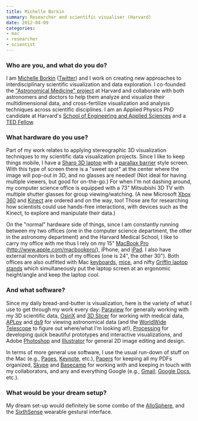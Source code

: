 ```yaml
---
title: Michelle Borkin
summary: Researcher and scientific visualiser (Harvard)
date: 2012-04-09
categories:
- mac
- researcher
- scientist
---
```


### Who are you, and what do you do?

I am [Michelle Borkin](http://www.seas.harvard.edu/~borkin "Michelle's website.") ([Twitter](https://twitter.com/michelle_borkin "Michelle on Twitter.")) and I work on creating new approaches to interdisciplinary scientific visualization and data exploration. I co-founded the ["Astronomical Medicine" project](http://am.iic.harvard.edu/ "The Astronomical Medicine site.") at Harvard and collaborate with both astronomers and doctors to help them analyze and visualize their multidimensional data, and cross-fertilize visualization and analysis techniques across scientific disciplines. I am an Applied Physics PhD candidate at Harvard's [School of Engineering and Applied Sciences](http://www.seas.harvard.edu "The SEAS website.") and a [TED Fellow](http://www.ted.com/talks/michelle_borkin_can_astronomers_help_doctors.html "Michelle's TED talk, 'Can astronomers help doctors?'").

### What hardware do you use?

Part of my work relates to applying stereographic 3D visualization techniques to my scientific data visualization projects. Since I like to keep things mobile, I have a [Sharp 3D laptop][actius-rd3d] with a [parallax barrier](http://en.wikipedia.org/wiki/Parallax_barrier "The Wikipedia entry for Parallax Barriers.") style screen. With this type of screen there is a "sweet spot" at the center where the image will pop-out in 3D, and no glasses are needed! (Not ideal for having multiple viewers, but good for on-the-go.) For when I'm not dashing around, my computer science office is equipped with a 73" Mitsubishi 3D TV with multiple shutter glasses for group viewing/watching. (A new Microsoft [Xbox 360][xbox-360] and [Kinect][] are ordered and on the way, too! Those are for researching how scientists could use hands-free interactions, with devices such as the Kinect, to explore and manipulate their data.)

On the "normal" hardware side of things, since I am constantly running between my two offices (one in the computer science department, the other in the astronomy department) and the Harvard Medical School, I like to carry my office with me thus I rely on my 15" [MacBook Pro][macbook-pro] (http://www.apple.com/macbookpro/), iPhone, and [iPad][ipad-2]. I also have external monitors in both of my offices (one is 24", the other 30"). Both offices are also outfitted with Mac [keyboards][keyboard], [mice][magic-mouse], and nifty [Griffin laptop stands][elevator] which simultaneously put the laptop screen at an ergonomic height/angle and keep the laptop cool.

### And what software?

Since my daily bread-and-butter is visualization, here is the variety of what I use to get through my work every day: [Paraview][] for generally working with my 3D scientific data, [OsiriX][] and [3D Slicer][3d-slicer] for working with medical data, [APLpy][] and [ds9][] for viewing astronomical data (and the [WorldWide Telescope][worldwide-telescope] to figure out where/what I'm looking at!), [Processing][] for developing quick beautiful prototypes and interactive visualizations, and Adobe [Photoshop][] and [Illustrator][] for general 2D image editing and design.

In terms of more general use software, I use the usual run-down of stuff on the Mac (e.g., [Pages][], [Keynote][], etc.), [Papers][] for keeping all my PDFs organized, [Skype][] and [Basecamp][] for working with and keeping in touch with my collaborators, and any and everything Google (e.g., [Gmail][], [Google Docs][google-docs], etc.).

### What would be your dream setup?

My dream set-up would definitely be some combo of the [AlloSphere](http://blog.ted.com/2009/04/15/tour_the_allosp/ "A TED talk on the AlloSphere."), and the [SixthSense][] wearable gestural interface.

[3d-slicer]: https://www.slicer.org/ "Open-source software for viewing and visualising medical imagery."
[actius-rd3d]: https://en.wikipedia.org/wiki/Sharp_Actius_RD3D_Notebook "A PC laptop with a 3D screen."
[aplpy]: http://aplpy.github.io/ "An astronomical plotting library for Python."
[basecamp]: https://basecamp.com/ "Web-based project management."
[ds9]: http://web.archive.org/web/20160817141123/http://ds9.si.edu/site/Home.html "Astronomical imaging and data visualisation software."
[elevator]: http://web.archive.org/web/20170414133952/https://griffintechnology.com/us/products/stands-and-mounts/elevator "A laptop stand."
[gmail]: https://mail.google.com/mail/u/0/ "Web-based email."
[google-docs]: https://en.wikipedia.org/wiki/Google_Docs "A web-based office suite."
[illustrator]: https://www.adobe.com/products/illustrator.html "A vector graphics editor."
[ipad-2]: https://www.apple.com/ipad/ "A tablet device."
[keyboard]: https://www.apple.com/us/shop/goto/mac/accessories "The keyboard."
[keynote]: https://www.apple.com/keynote/ "Presentation software for the Mac."
[kinect]: http://web.archive.org/web/20141020163539/http://www.xbox.com:80/en-US/Kinect "An adapter for the Xbox that uses your body as a controller."
[macbook-pro]: https://www.apple.com/macbook-pro/ "A laptop."
[magic-mouse]: https://en.wikipedia.org/wiki/Magic_Mouse "A multi-touch mouse."
[osirix]: https://www.osirix-viewer.com/ "A DICOM medical image viewer."
[pages]: https://www.apple.com/pages/ "A Mac word processor and layout tool from Apple."
[papers]: https://www.papersapp.com/ "iTunes-like software for organising articles."
[paraview]: https://www.paraview.org/ "An open-source data analysis and visualisation tool."
[photoshop]: https://www.adobe.com/products/photoshop.html "A bitmap image editor."
[processing]: https://processing.org/ "A programming language/environment."
[sixthsense]: http://web.archive.org/web/20191122115101/http://www.pranavmistry.com:80/projects/sixthsense/ "A wearable gesture interface."
[skype]: https://www.skype.com/en/ "Voice and video chat software."
[worldwide-telescope]: http://worldwidetelescope.org/webclient/ "Virtual telescope software."
[xbox-360]: http://web.archive.org/web/20131008213618/http://www.xbox.com/en-US/xbox360 "A gaming console."
